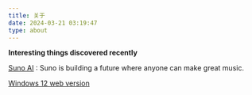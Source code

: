 ```yaml
---
title: 关于
date: 2024-03-21 03:19:47
type: about
---
```


**Interesting things discovered recently**

[Suno AI](app.suno.ai) : Suno is building a future where anyone can make great music. 

[Windows 12 web version](https://tjy-gitnub.github.io/win12/desktop.html)
